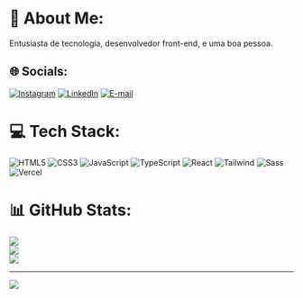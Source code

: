 # 💫 About Me:
Entusiasta de tecnologia, desenvolvedor front-end, e uma boa pessoa.


## 🌐 Socials:
[![Instagram](https://img.shields.io/badge/Instagram-%23E4405F.svg?logo=Instagram&logoColor=white)](https://instagram.com/joao_franca_23) [![LinkedIn](https://img.shields.io/badge/LinkedIn-%230077B5.svg?logo=linkedin&logoColor=white)](https://linkedin.com/in/joão-frança-9b37a9220) [![E-mail](https://img.shields.io/badge/-Email-000?style=for-the-badge&logo=microsoft-outlook&logoColor=007BFF)](mailto:ribeirodefranca23@gmail.com)

# 💻 Tech Stack:
![HTML5](https://img.shields.io/badge/html5-%23E34F26.svg?style=for-the-badge&logo=html5&logoColor=white)
![CSS3](https://img.shields.io/badge/css3-%231572B6.svg?style=for-the-badge&logo=css3&logoColor=white)
![JavaScript](https://img.shields.io/badge/javascript-%23323330.svg?style=for-the-badge&logo=javascript&logoColor=%23F7DF1E)
![TypeScript](https://img.shields.io/badge/typescript-%23007ACC.svg?style=for-the-badge&logo=typescript&logoColor=white)
![React](https://img.shields.io/badge/react-%2320232a.svg?style=for-the-badge&logo=react&logoColor=%2361DAFB)
![Tailwind](https://img.shields.io/badge/tailwindcss-%2338B2AC.svg?style=for-the-badge&logo=tailwind-css&logoColor=white)
![Sass](https://img.shields.io/badge/Sass-000?style=for-the-badge&logo=sass)
![Vercel](https://img.shields.io/badge/vercel-%23000000.svg?style=for-the-badge&logo=vercel&logoColor=white)
 


# 📊 GitHub Stats:
![](https://github-readme-stats.vercel.app/api?username=JoaoFranca23&theme=dark&hide_border=false&include_all_commits=false&count_private=false)<br/>
![](https://github-readme-streak-stats.herokuapp.com/?user=JoaoFranca23&theme=dark&hide_border=false)<br/>
![](https://github-readme-stats.vercel.app/api/top-langs/?username=JoaoFranca23&theme=dark&hide_border=false&include_all_commits=false&count_private=false&layout=compact)

---
[![](https://visitcount.itsvg.in/api?id=JoaoFranca23&icon=0&color=0)](https://visitcount.itsvg.in)

<!-- Proudly created with GPRM ( https://gprm.itsvg.in ) -->
